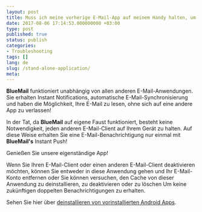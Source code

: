 ```yaml
---
layout: post
title: Muss ich meine vorherige E-Mail-App auf meinem Handy halten, um BlueMail zu haben?
date: 2017-08-06 17:14:53.000000000 +03:00
type: post
published: true
status: publish
categories:
- Troubleshooting
tags: []
lang: de
slug: /stand-alone-application/
meta:
---
```

**BlueMail** funktioniert unabhängig von allen anderen E-Mail-Anwendungen. Sie erhalten Instant Notifications, automatische E-Mail-Synchronisierung und haben die Möglichkeit, Ihre E-Mail zu lesen, ohne sich auf eine andere App zu verlassen!

In der Tat, da **BlueMail** auf eigene Faust funktioniert, besteht keine Notwendigkeit, jeden anderen E-Mail-Client auf Ihrem Gerät zu halten. Auf diese Weise erhalten Sie eine E-Mail-Benachrichtigung nur einmal mit **BlueMail's** Instant Push!

Genießen Sie unsere eigenständige App!

Wenn Sie Ihren E-Mail-Client oder einen anderen E-Mail-Client deaktivieren möchten, können Sie entweder in diese Anwendung gehen und Ihr E-Mail-Konto entfernen oder Sie können versuchen, den Cache von dieser Anwendung zu deinstallieren, zu deaktivieren oder zu löschen Um keine zukünftigen doppelten Benachrichtigungen zu erhalten.

Sehen Sie hier über [deinstallieren von vorinstallierten Android Apps](https://www.androidpit.com/how-to-uninstall-preinstalled-android-apps).
